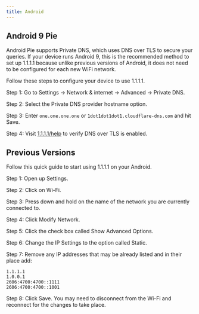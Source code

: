 ```yaml
---
title: Android
---
```


## Android 9 Pie

Android Pie supports Private DNS, which uses DNS over TLS to secure your queries. 
If your device runs Android 9, this is the recommended method to set up 1.1.1.1 because unlike previous versions 
of Android, it does not need to be configured for each new WiFi network.

Follow these steps to configure your device to use 1.1.1.1.

Step 1: Go to Settings → Network & internet → Advanced → Private DNS.

Step 2: Select the Private DNS provider hostname option.

Step 3: Enter `one.one.one.one` or `1dot1dot1dot1.cloudflare-dns.com` and hit Save.

Step 4: Visit [1.1.1.1/help](https://1.1.1.1/help) to verify DNS over TLS is enabled.


## Previous Versions

Follow this quick guide to start using 1.1.1.1 on your Android.

<stream src="62dceb0d5905f0c98a895d21409d6247" site="cloudflare.com" controls></stream>
<script data-cfasync="false" defer type="text/javascript" src="https://embed.cloudflarestream.com/embed/r4xu.fla9.latest.js?video=62dceb0d5905f0c98a895d21409d6247"></script>

Step 1: Open up Settings.

Step 2: Click on Wi-Fi.

Step 3: Press down and hold on the name of the network you are currently connected to.

Step 4: Click Modify Network.

Step 5: Click the check box called Show Advanced Options.

Step 6: Change the IP Settings to the option called Static.

Step 7: Remove any IP addresses that may be already listed and in their place add:

    1.1.1.1
    1.0.0.1
    2606:4700:4700::1111
    2606:4700:4700::1001

Step 8: Click Save. You may need to disconnect from the Wi-Fi and reconnect for the changes to take place.
